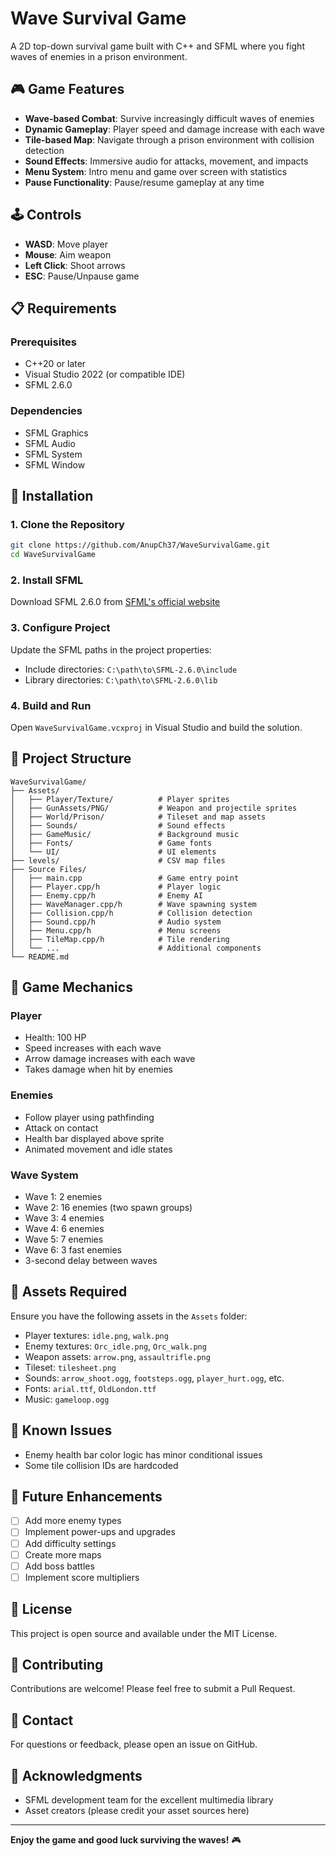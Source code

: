 # Wave Survival Game

A 2D top-down survival game built with C++ and SFML where you fight waves of enemies in a prison environment.

## 🎮 Game Features

- **Wave-based Combat**: Survive increasingly difficult waves of enemies
- **Dynamic Gameplay**: Player speed and damage increase with each wave
- **Tile-based Map**: Navigate through a prison environment with collision detection
- **Sound Effects**: Immersive audio for attacks, movement, and impacts
- **Menu System**: Intro menu and game over screen with statistics
- **Pause Functionality**: Pause/resume gameplay at any time

## 🕹️ Controls

- **WASD**: Move player
- **Mouse**: Aim weapon
- **Left Click**: Shoot arrows
- **ESC**: Pause/Unpause game

## 📋 Requirements

### Prerequisites
- C++20 or later
- Visual Studio 2022 (or compatible IDE)
- SFML 2.6.0

### Dependencies
- SFML Graphics
- SFML Audio
- SFML System
- SFML Window

## 🔧 Installation

### 1. Clone the Repository
```bash
git clone https://github.com/AnupCh37/WaveSurvivalGame.git
cd WaveSurvivalGame
```

### 2. Install SFML
Download SFML 2.6.0 from [SFML's official website](https://www.sfml-dev.org/download.php)

### 3. Configure Project
Update the SFML paths in the project properties:
- Include directories: `C:\path\to\SFML-2.6.0\include`
- Library directories: `C:\path\to\SFML-2.6.0\lib`

### 4. Build and Run
Open `WaveSurvivalGame.vcxproj` in Visual Studio and build the solution.

## 📁 Project Structure

```
WaveSurvivalGame/
├── Assets/
│   ├── Player/Texture/          # Player sprites
│   ├── GunAssets/PNG/           # Weapon and projectile sprites
│   ├── World/Prison/            # Tileset and map assets
│   ├── Sounds/                  # Sound effects
│   ├── GameMusic/               # Background music
│   ├── Fonts/                   # Game fonts
│   └── UI/                      # UI elements
├── levels/                      # CSV map files
├── Source Files/
│   ├── main.cpp                 # Game entry point
│   ├── Player.cpp/h             # Player logic
│   ├── Enemy.cpp/h              # Enemy AI
│   ├── WaveManager.cpp/h        # Wave spawning system
│   ├── Collision.cpp/h          # Collision detection
│   ├── Sound.cpp/h              # Audio system
│   ├── Menu.cpp/h               # Menu screens
│   ├── TileMap.cpp/h            # Tile rendering
│   └── ...                      # Additional components
└── README.md
```

## 🎯 Game Mechanics

### Player
- Health: 100 HP
- Speed increases with each wave
- Arrow damage increases with each wave
- Takes damage when hit by enemies

### Enemies
- Follow player using pathfinding
- Attack on contact
- Health bar displayed above sprite
- Animated movement and idle states

### Wave System
- Wave 1: 2 enemies
- Wave 2: 16 enemies (two spawn groups)
- Wave 3: 4 enemies
- Wave 4: 6 enemies
- Wave 5: 7 enemies
- Wave 6: 3 fast enemies
- 3-second delay between waves

## 🎨 Assets Required

Ensure you have the following assets in the `Assets` folder:
- Player textures: `idle.png`, `walk.png`
- Enemy textures: `Orc_idle.png`, `Orc_walk.png`
- Weapon assets: `arrow.png`, `assaultrifle.png`
- Tileset: `tilesheet.png`
- Sounds: `arrow_shoot.ogg`, `footsteps.ogg`, `player_hurt.ogg`, etc.
- Fonts: `arial.ttf`, `OldLondon.ttf`
- Music: `gameloop.ogg`

## 🐛 Known Issues

- Enemy health bar color logic has minor conditional issues
- Some tile collision IDs are hardcoded

## 🚀 Future Enhancements

- [ ] Add more enemy types
- [ ] Implement power-ups and upgrades
- [ ] Add difficulty settings
- [ ] Create more maps
- [ ] Add boss battles
- [ ] Implement score multipliers

## 📝 License

This project is open source and available under the MIT License.

## 👥 Contributing

Contributions are welcome! Please feel free to submit a Pull Request.

## 📧 Contact

For questions or feedback, please open an issue on GitHub.

## 🙏 Acknowledgments

- SFML development team for the excellent multimedia library
- Asset creators (please credit your asset sources here)

---

**Enjoy the game and good luck surviving the waves!** 🎮
